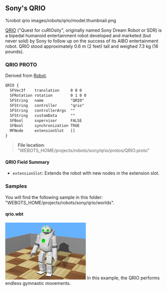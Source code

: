 ## Sony's QRIO

%robot qrio images/robots/qrio/model.thumbnail.png

[QRIO](https://en.wikipedia.org/wiki/QRIO) ("Quest for cuRIOsity", originally named Sony Dream Robot or SDR) is a bipedal humanoid entertainment robot developed and marketed (but never sold) by Sony to follow up on the success of its AIBO entertainment robot.
QRIO stood approximately 0.6 m (2 feet) tall and weighed 7.3 kg (16 pounds).

### QRIO PROTO

Derived from [Robot](../reference/robot.md).

```
QRIO {
  SFVec3f    translation     0 0 0
  SFRotation rotation        0 1 0 0
  SFString   name            "QRIO"
  SFString   controller      "qrio"
  SFString   controllerArgs  ""
  SFString   customData      ""
  SFBool     supervisor      FALSE
  SFBool     synchronization TRUE
  MFNode     extensionSlot   []
}
```

> **File location**: "WEBOTS\_HOME/projects/robots/sony/qrio/protos/QRIO.proto"

#### QRIO Field Summary

- `extensionSlot`: Extends the robot with new nodes in the extension slot.

### Samples

You will find the following sample in this folder: "WEBOTS\_HOME/projects/robots/sony/qrio/worlds".

#### qrio.wbt

![qrio.wbt.png](images/robots/qrio/qrio.wbt.thumbnail.jpg) In this example, the QRIO performs endless gymnastic movements.
